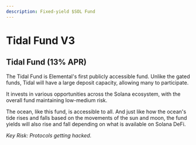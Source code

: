 ```yaml
---
description: Fixed-yield $SOL Fund
---
```


# Tidal Fund V3

## Tidal Fund (13% APR)

The Tidal Fund is Elemental's first publicly accessible fund. Unlike the gated funds, Tidal will have a large deposit capacity, allowing many to participate.

It invests in various opportunities across the Solana ecosystem, with the overall fund maintaining low-medium risk.

The ocean, like this fund, is accessible to all. And just like how the ocean's tide rises and falls based on the movements of the sun and moon, the fund yields will also rise and fall depending on what is available on Solana DeFi.&#x20;

_Key Risk: Protocols getting hacked._
